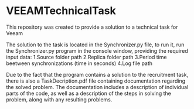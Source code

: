 # VEEAMTechnicalTask

This repository was created to provide a solution to a technical task for Veeam

The solution to the task is located in the Synchronizer.py file, to run it, run the Synchronizer.py program in the console window, providing the required input data:
1.Source folder path
2.Replica folder path
3.Period time beetween synchronizations (time in seconds)
4.Log file path

Due to the fact that the program contains a solution to the recruitment task, there is also a TaskDecription.pdf file containing documentation regarding the solved problem. The documentation includes a description of individual parts of the code, as well as a description of the steps in solving the problem, along with any resulting problems.
